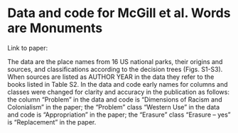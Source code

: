 # Data and code for McGill et al. Words are Monuments

Link to paper:

The data are the place names from 16 US national parks, their origins and sources, and classifications according to the decision trees (Figs. S1-S3). When sources are listed as AUTHOR YEAR in the data they refer to the books listed in Table S2. In the data and code early names for columns and classes were changed for clarity and accuracy in the publication as follows: the column “Problem” in the data and code is “Dimensions of Racism and Colonialism” in the paper; the “Problem” class “Western Use” in the data and code is “Appropriation” in the paper; the “Erasure” class “Erasure – yes” is “Replacement” in the paper.
